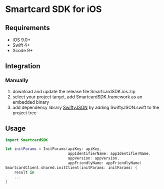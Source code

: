# Smartcard SDK for iOS

## Requirements
* iOS 9.0+
* Swift 4+
* Xcode 9+

## Integration
### Manually
1. download and update the release file SmartcardSDK.ios.zip
2. select your project target, add SmartcardSDK.framework as an embedded binary
3. add dependency library [SwiftyJSON](https://github.com/SwiftyJSON/SwiftyJSON) by adding SwiftyJSON.swift to the project tree

## Usage
```swift
import SmartcardSDK

let initParams = InitParams(apiKey: apiKey,
                            appIdentifierName: appIdentifierName,
                            appVersion: appVersion,
                            appFriendlyName: appFriendlyName)
SmartcardClient.shared.initClient(initParams: initParams) {
    result in
    ...
}
```

